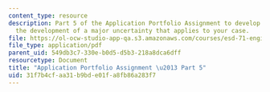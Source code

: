 ```yaml
---
content_type: resource
description: Part 5 of the Application Portfolio Assignment to develop a lattice depicting
  the development of a major uncertainty that applies to your case.
file: https://ol-ocw-studio-app-qa.s3.amazonaws.com/courses/esd-71-engineering-systems-analysis-for-design-fall-2008/31f7b4cfaa31b9bde01fa8fb86a283f7_ap_assn5.pdf
file_type: application/pdf
parent_uid: 549db3c7-330e-b0d5-d5b3-218a8dca6dff
resourcetype: Document
title: "Application Portfolio Assignment \u2013 Part 5"
uid: 31f7b4cf-aa31-b9bd-e01f-a8fb86a283f7
---
```

